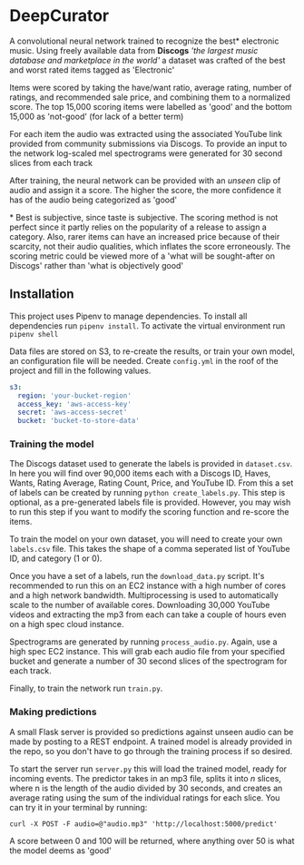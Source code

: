 # DeepCurator

A convolutional neural network trained to recognize the best\* electronic music. Using freely available data from **Discogs** _'the largest music database and marketplace in the world'_ a dataset was crafted of the best and worst rated items tagged as 'Electronic'

Items were scored by taking the have/want ratio, average rating, number of ratings, and recommended sale price, and combining them to a normalized score. The top 15,000 scoring items were labelled as 'good' and the bottom 15,000 as 'not-good' (for lack of a better term)

For each item the audio was extracted using the associated YouTube link provided from community submissions via Discogs. To provide an input to the network log-scaled mel spectrograms were generated for 30 second slices from each track

After training, the neural network can be provided with an _unseen_ clip of audio and assign it a score. The higher the score, the more confidence it has of the audio being categorized as 'good'

\* Best is subjective, since taste is subjective. The scoring method is not perfect since it partly relies on the popularity of a release to assign a category. Also, rarer items can have an increased price because of their scarcity, not their audio qualities, which inflates the score erroneously. The scoring metric could be viewed more of a 'what will be sought-after on Discogs' rather than 'what is objectively good'

## Installation

This project uses Pipenv to manage dependencies. To install all dependencies run `pipenv install`. To activate the virtual environment run `pipenv shell`

Data files are stored on S3, to re-create the results, or train your own model, an configuration file will be needed. Create `config.yml` in the roof of the project and fill in the following values.

```yaml
s3:
  region: 'your-bucket-region'
  access_key: 'aws-access-key'
  secret: 'aws-access-secret'
  bucket: 'bucket-to-store-data'
```

### Training the model

The Discogs dataset used to generate the labels is provided in `dataset.csv`. In here you will find over 90,000 items each with a Discogs ID, Haves, Wants, Rating Average, Rating Count, Price, and YouTube ID. From this a set of labels can be created by running `python create_labels.py`. This step is optional, as a pre-generated labels file is provided. However, you may wish to run this step if you want to modify the scoring function and re-score the items.

To train the model on your own dataset, you will need to create your own `labels.csv` file. This takes the shape of a comma seperated list of YouTube ID, and category (1 or 0).

Once you have a set of a labels, run the `download_data.py` script. It's recommended to run this on an EC2 instance with a high number of cores and a high network bandwidth. Multiprocessing is used to automatically scale to the number of available cores. Downloading 30,000 YouTube videos and extracting the mp3 from each can take a couple of hours even on a high spec cloud instance.

Spectrograms are generated by running `process_audio.py`. Again, use a high spec EC2 instance. This will grab each audio file from your specified bucket and generate a number of 30 second slices of the spectrogram for each track.

Finally, to train the network run `train.py`.

### Making predictions

A small Flask server is provided so predictions against unseen audio can be made by posting to a REST endpoint. A trained model is already provided in the repo, so you don't have to go through the training process if so desired.

To start the server run `server.py` this will load the trained model, ready for incoming events. The predictor takes in an mp3 file, splits it into _n_ slices, where n is the length of the audio divided by 30 seconds, and creates an average rating using the sum of the individual ratings for each slice. You can try it in your terminal by running:

```
curl -X POST -F audio=@"audio.mp3" 'http://localhost:5000/predict'
```

A score between 0 and 100 will be returned, where anything over 50 is what the model deems as 'good'
